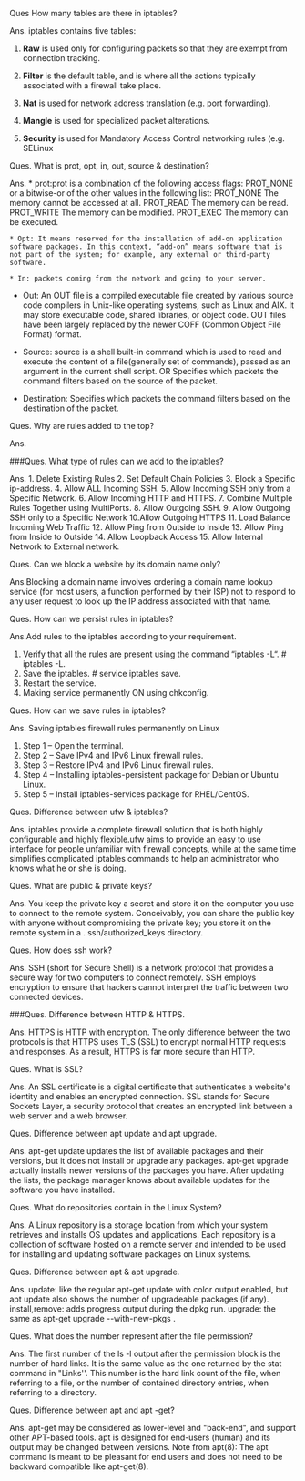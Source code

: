 Ques How many tables are there in iptables?

Ans. iptables contains five tables:

1. **Raw** is used only for configuring packets so that they are exempt from connection tracking.

2. **Filter** is the default table, and is where all the actions typically associated with a firewall take place.

3. **Nat** is used for network address translation (e.g. port forwarding).

4. **Mangle** is used for specialized packet alterations.

5. **Security** is used for Mandatory Access Control networking rules (e.g. SELinux


Ques. What is prot, opt, in, out, source & destination?

Ans. * prot:prot is a combination of the following access flags: PROT_NONE or a bitwise-or of the other values in the following list: PROT_NONE The memory cannot be accessed at all. PROT_READ The memory can be read. PROT_WRITE The memory can be modified. PROT_EXEC The memory can be executed.

    * Opt: It means reserved for the installation of add-on application software packages. In this context, “add-on” means software that is not part of the system; for example, any external or third-party software.

    * In: packets coming from the network and going to your server.

   * Out: An OUT file is a compiled executable file created by various source code compilers in Unix-like operating systems, such as Linux and AIX. It may store executable code, shared libraries, or object code. OUT files have been largely replaced by the newer COFF (Common Object File Format) format.

   * Source: source is a shell built-in command which is used to read and execute the content of a file(generally set of commands), passed as an argument in the current shell script. OR Specifies which packets the command filters based on the source of the packet.

   * Destination: Specifies which packets the command filters based on the destination of the packet.

Ques. Why are rules added to the top?

Ans.  

###Ques. What type of rules can we add to the iptables?

Ans. 1. Delete Existing Rules
2. Set Default Chain Policies 
3. Block a Specific ip-address. 
4. Allow ALL Incoming SSH.
5. Allow Incoming SSH only from a Specific Network.
6. Allow Incoming HTTP and HTTPS. 
7. Combine Multiple Rules Together using MultiPorts. 
8. Allow Outgoing SSH.
9. Allow Outgoing SSH only to a Specific Network 
10.Allow Outgoing HTTPS 
11. Load Balance Incoming Web Traffic 
12. Allow Ping from Outside to Inside 
13. Allow Ping from Inside to Outside 
14. Allow Loopback Access 
15. Allow Internal Network to External network.


Ques. Can we block a website by its domain name only?

Ans.Blocking a domain name involves ordering a domain name lookup service (for most users, a function performed by their ISP) not to respond to any user request to look up the IP address associated with that name.

Ques. How can we persist rules in iptables?

Ans.Add rules to the iptables according to your requirement. 
1. Verify that all the rules are present using the command “iptables -L“. # iptables -L. 
2. Save the iptables. # service iptables save. 
3. Restart the service. 
4. Making service permanently ON using chkconfig.

Ques. How can we save rules in iptables?

Ans. Saving iptables firewall rules permanently on Linux 
1. Step 1 – Open the terminal. 
2. Step 2 – Save IPv4 and IPv6 Linux firewall rules. 
3. Step 3 – Restore IPv4 and IPv6 Linux firewall rules. 
4. Step 4 – Installing iptables-persistent package for Debian or Ubuntu Linux. 
5. Step 5 – Install iptables-services package for RHEL/CentOS.

Ques. Difference between ufw & iptables?

Ans. iptables provide a complete firewall solution that is both highly configurable and highly flexible.ufw aims to provide an easy to use interface for people unfamiliar with firewall concepts, while at the same time simplifies complicated iptables commands to help an administrator who knows what he or she is doing.

Ques. What are public & private keys?

Ans. You keep the private key a secret and store it on the computer you use to connect to the remote system. Conceivably, you can share the public key with anyone without compromising the private key; you store it on the remote system in a . ssh/authorized_keys directory.

Ques. How does ssh work?

Ans. SSH (short for Secure Shell) is a network protocol that provides a secure way for two computers to connect remotely. SSH employs encryption to ensure that hackers cannot interpret the traffic between two connected devices.

###Ques. Difference between HTTP & HTTPS.

Ans. HTTPS is HTTP with encryption. The only difference between the two protocols is that HTTPS uses TLS (SSL) to encrypt normal HTTP requests and responses. As a result, HTTPS is far more secure than HTTP.

Ques. What is SSL?

Ans. An SSL certificate is a digital certificate that authenticates a website's identity and enables an encrypted connection. SSL stands for Secure Sockets Layer, a security protocol that creates an encrypted link between a web server and a web browser.

Ques. Difference between apt update and apt upgrade.

Ans. apt-get update updates the list of available packages and their versions, but it does not install or upgrade any packages. apt-get upgrade actually installs newer versions of the packages you have. After updating the lists, the package manager knows about available updates for the software you have installed.

Ques. What do repositories contain in the Linux System?

Ans. A Linux repository is a storage location from which your system retrieves and installs OS updates and applications. Each repository is a collection of software hosted on a remote server and intended to be used for installing and updating software packages on Linux systems.

Ques. Difference between apt & apt upgrade.

Ans. update: like the regular apt-get update with color output enabled, but apt update also shows the number of upgradeable packages (if any). install,remove: adds progress output during the dpkg run. upgrade: the same as apt-get upgrade --with-new-pkgs .

Ques. What does the number represent after the file permission?

Ans. The first number of the ls -l output after the permission block is the number of hard links. It is the same value as the one returned by the stat command in "Links''. This number is the hard link count of the file, when referring to a file, or the number of contained directory entries, when referring to a directory.

Ques. Difference between apt and apt -get?

Ans. apt-get may be considered as lower-level and "back-end", and support other APT-based tools. apt is designed for end-users (human) and its output may be changed between versions. Note from apt(8): The apt command is meant to be pleasant for end users and does not need to be backward compatible like apt-get(8).
